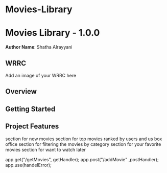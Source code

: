 # Movies-Library

# Movies Library - 1.0.0

**Author Name**: Shatha Alrayyani

## WRRC
Add an image of your WRRC here

## Overview

## Getting Started
<!-- What are the steps that a user must take in order to build this app on their own machine and get it running? -->

## Project Features
section for new movies 
section for top movies ranked by users and us box office 
section for filtering the movies by category 
section for your favorite movies 
section for want to watch later 


app.get("/getMovies", getHandler);
 app.post("/addMovie" ,postHandler);
 app.use(handelError);